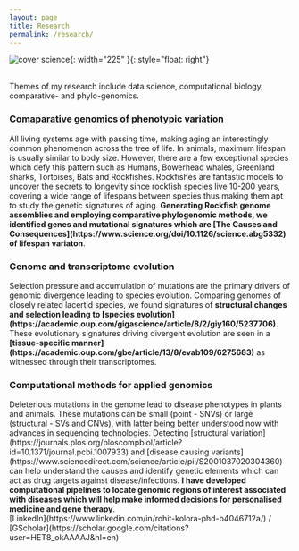 ```yaml
---
layout: page
title: Research
permalink: /research/
---
```


![cover science](../images/science_cover.jpg "Our article featured on the cover of Science (November, 2021)"){: width="225" }{: style="float: right"}

<br>Themes of my research include data science, computational biology, comparative- and phylo-genomics.

<h3>Comaparative genomics of phenotypic variation</h3>
All living systems age with passing time, making aging an interestingly common phenomenon across the tree of life. In animals, maximum lifespan is usually similar to body size. However, there are a few exceptional species which defy this pattern such as Humans, Bowerhead whales, Greenland sharks, Tortoises, Bats and Rockfishes. Rockfishes are fantastic models to uncover the secrets to longevity since rockfish species live 10-200 years, covering a wide range of lifespans between species thus making them apt to study the genetic signatures of aging. <b>Generating Rockfish genome assemblies and employing comparative phylogenomic methods, we identified genes and mutational signatures which are [The Causes and Consequences](https://www.science.org/doi/10.1126/science.abg5332) of lifespan variaton</b>.

<h3>Genome and transcriptome evolution</h3>
Selection pressure and accumulation of mutations are the primary drivers of genomic divergence leading to species evolution. Comparing genomes of closely related lacertid species, we found signatures of <b>structural changes and selection leading to [species evolution](https://academic.oup.com/gigascience/article/8/2/giy160/5237706)</b>. These evolutionary signatures driving divergent evolution are seen in a <b>[tissue-specific manner](https://academic.oup.com/gbe/article/13/8/evab109/6275683)</b> as witnessed through their transcriptomes.

<h3>Computational methods for applied genomics</h3>
Deleterious mutations in the genome lead to disease phenotypes in plants and animals. These mutations can be small (point - SNVs) or large (structural - SVs and CNVs), with latter being better understood now with advances in sequencing technologies. Detecting [structural variation](https://journals.plos.org/ploscompbiol/article?id=10.1371/journal.pcbi.1007933) and [disease causing variants](https://www.sciencedirect.com/science/article/pii/S2001037020304360) can help understand the causes and identify genetic elements which can act as drug targets against disease/infections. <b>I have developed computational pipelines to locate genomic regions of interest associated with diseases which will help make informed decisions for personalised medicine and gene therapy</b>.

<br>
[LinkedIn](https://www.linkedin.com/in/rohit-kolora-phd-b4046712a/) / [GScholar](https://scholar.google.com/citations?user=HET8_okAAAAJ&hl=en) 
